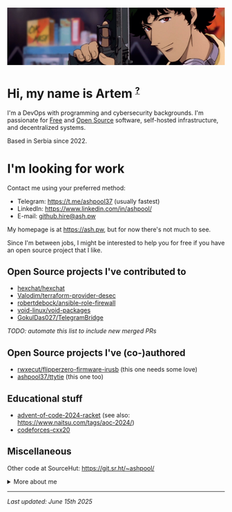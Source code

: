 <p align="center">
    <img src="https://raw.githubusercontent.com/ashpool37/ashpool37/master/profile.png">
</p>

# Hi, my name is Artem <sup><small>[?](#more)</small></sup>

I'm a DevOps with programming and cybersecurity backgrounds. I'm passionate for [Free](https://www.gnu.org/philosophy/free-sw.en.html) and [Open Source](https://opensource.org/osd) software, self-hosted infrastructure, and decentralized systems.

Based in Serbia since 2022.

# I'm looking for work

Contact me using your preferred method:
- Telegram: https://t.me/ashpool37 (usually fastest)
- LinkedIn: https://www.linkedin.com/in/ashpool/
- E-mail: github.hire@ash.pw

My homepage is at https://ash.pw, but for now there's not much to see.

Since I'm between jobs, I might be interested to help you for free if you have an open source project that I like.

## Open Source projects I've contributed to

- [hexchat/hexchat](https://github.com/hexchat/hexchat/pulls?q=is%3Apr+author%3Aashpool37)
- [Valodim/terraform-provider-desec](https://github.com/Valodim/terraform-provider-desec/pull/8)
- [robertdebock/ansible-role-firewall](https://github.com/robertdebock/ansible-role-firewall/pull/9)
- [void-linux/void-packages](https://github.com/void-linux/void-packages/pulls?q=is%3Apr+author%3Aashpool37+)
- [GokulDas027/TelegramBridge](https://github.com/GokulDas027/TelegramBridge/pull/5)

_TODO: automate this list to include new merged PRs_

## Open Source projects I've (co-)authored

- [rwxecut/flipperzero-firmware-irusb](https://github.com/rwxecut/flipperzero-firmware-irusb) (this one needs some love)
- [ashpool37/ttytie](https://github.com/ashpool37/ttytie) (this one too)

## Educational stuff

- [advent-of-code-2024-racket](https://github.com/ashpool37/advent-of-code-2024-racket) (see also: https://www.naitsu.com/tags/aoc-2024/)
- [codeforces-cxx20](https://github.com/ashpool37/codeforces-cxx20)

## Miscellaneous

Other code at SourceHut: https://git.sr.ht/~ashpool/

<a name="more"></a>
<details>

<summary>More about me</summary>

## Name

Artem (Артём [🔊](https://youtu.be/syK8j-gOSEA)) is my passport name, but my preferred spelling in the Latin script is Artjom. There's also Artyom, but I find it very awkward. The whole confusion is because of the [Ё](https://en.wikipedia.org/wiki/Yo_(Cyrillic)) letter, which is unjustly mistreated in modern Russian, and the English-centric transliteration system typically employed by the government, which makes no sense compared to the native Latin scripts of Western and Southern Slavic languages.

As for the surname... Eh, It's Zhurikhin (Журихин, Žurihin preferred in Latin), and while I tolerate being called Artem, the passport version of Zhurikhin gives no clue as to how to pronounce it right, so if you can't read any of the other two spellings, don't even try.

Ashpool is my commonly used online handle. It refers to a patriarch of the powerful Tessier-Ashpool family in [Neuromancer](https://en.wikipedia.org/wiki/Neuromancer), and while I've long since stopped identifying with cryonically preserved cyberpunk oligarchs, the nickname has stuck for now.

My pronouns are he/him, and my identity is as boring as you can imagine.

## Linux

My Linux journey began circa 2012. I've hopped many distros as daily drivers over the years, including some niche ones like Gentoo and Alpine, but I've landed on Arch Linux for now as a compromise between simplicity, flexibility, and mainstream support.

I haven't touched a Windows computer in years and I'm not planning to, but I'm open to buying a Mac if I ever need to do some creative heavy lifting (video editing, music production, graphic design, etc).

I'm not into the Unix ricing scene, although I appreciate it. I customize my environment just enough to get the job done with minimal suffering. My dotfiles and scripts are in [dotfiles](https://github.com/ashpool37/dotfiles).
</details>

---
_Last updated: June 15th 2025_